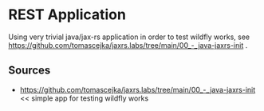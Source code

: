 # REST Application
Using very trivial java/jax-rs application in order to test wildfly works, see https://github.com/tomascejka/jaxrs.labs/tree/main/00_-_java-jaxrs-init .

## Sources
+ https://github.com/tomascejka/jaxrs.labs/tree/main/00_-_java-jaxrs-init << simple app for testing wildfly works